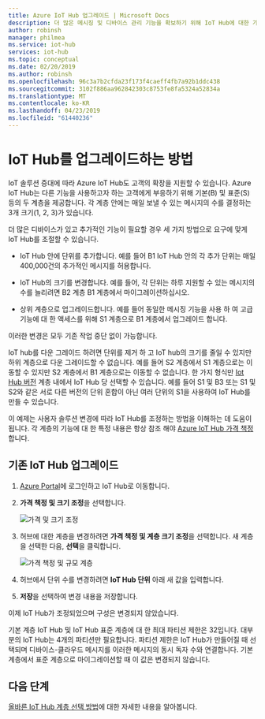 ```yaml
---
title: Azure IoT Hub 업그레이드 | Microsoft Docs
description: 더 많은 메시징 및 디바이스 관리 기능을 확보하기 위해 IoT Hub에 대한 가격 책정 및 크기 계층을 변경합니다.
author: robinsh
manager: philmea
ms.service: iot-hub
services: iot-hub
ms.topic: conceptual
ms.date: 02/20/2019
ms.author: robinsh
ms.openlocfilehash: 96c3a7b2cfda23f173f4caeff4fb7a92b1ddc438
ms.sourcegitcommit: 3102f886aa962842303c8753fe8fa5324a52834a
ms.translationtype: MT
ms.contentlocale: ko-KR
ms.lasthandoff: 04/23/2019
ms.locfileid: "61440236"
---
```

# <a name="how-to-upgrade-your-iot-hub"></a>IoT Hub를 업그레이드하는 방법

IoT 솔루션 증대에 따라 Azure IoT Hub도 고객의 확장을 지원할 수 있습니다. Azure IoT Hub는 다른 기능을 사용하고자 하는 고객에게 부응하기 위해 기본(B) 및 표준(S) 등의 두 계층을 제공합니다. 각 계층 안에는 매일 보낼 수 있는 메시지의 수를 결정하는 3개 크기(1, 2, 3)가 있습니다.

더 많은 디바이스가 있고 추가적인 기능이 필요할 경우 세 가지 방법으로 요구에 맞게 IoT Hub를 조절할 수 있습니다.

* IoT Hub 안에 단위를 추가합니다. 예를 들어 B1 IoT Hub 안의 각 추가 단위는 매일 400,000건의 추가적인 메시지를 허용합니다.

* IoT Hub의 크기를 변경합니다. 예를 들어, 각 단위는 하루 지원할 수 있는 메시지의 수를 늘리려면 B2 계층 B1 계층에서 마이그레이션하십시오.

* 상위 계층으로 업그레이드합니다. 예를 들어 동일한 메시징 기능을 사용 하 여 고급 기능에 대 한 액세스를 위해 S1 계층으로 B1 계층에서 업그레이드 합니다.

이러한 변경은 모두 기존 작업 중단 없이 가능합니다.

IoT hub를 다운 그레이드 하려면 단위를 제거 하 고 IoT hub의 크기를 줄일 수 있지만 하위 계층으로 다운 그레이드할 수 없습니다. 예를 들어 S2 계층에서 S1 계층으로는 이동할 수 있지만 S2 계층에서 B1 계층으로는 이동할 수 없습니다. 한 가지 형식만 [Iot Hub 버전](https://azure.microsoft.com/pricing/details/iot-hub/) 계층 내에서 IoT Hub 당 선택할 수 있습니다. 예를 들어 S1 및 B3 또는 S1 및 S2와 같은 서로 다른 버전의 단위 혼합이 아닌 여러 단위의 S1을 사용하여 IoT Hub를 만들 수 있습니다.

이 예제는 사용자 솔루션 변경에 따라 IoT Hub를 조정하는 방법을 이해하는 데 도움이 됩니다. 각 계층의 기능에 대 한 특정 내용은 항상 참조 해야 [Azure IoT Hub 가격 책정](https://azure.microsoft.com/pricing/details/iot-hub/)합니다.

## <a name="upgrade-your-existing-iot-hub"></a>기존 IoT Hub 업그레이드

1. [Azure Portal](https://portal.azure.com/)에 로그인하고 IoT Hub로 이동합니다.

2. **가격 책정 및 크기 조정**을 선택합니다.

   ![가격 및 크기 조정](./media/iot-hub-upgrade/pricing-scale.png)

3. 허브에 대한 계층을 변경하려면 **가격 책정 및 계층 크기 조정**을 선택합니다. 새 계층을 선택한 다음, **선택**을 클릭합니다.

   ![가격 책정 및 규모 계층](./media/iot-hub-upgrade/select-tier.png)

4. 허브에서 단위 수를 변경하려면 **IoT Hub 단위** 아래 새 값을 입력합니다.

5. **저장**을 선택하여 변경 내용을 저장합니다.

이제 IoT Hub가 조정되었으며 구성은 변경되지 않았습니다.

기본 계층 IoT Hub 및 IoT Hub 표준 계층에 대 한 최대 파티션 제한은 32입니다. 대부분의 IoT Hub는 4개의 파티션만 필요합니다. 파티션 제한은 IoT Hub가 만들어질 때 선택되며 디바이스-클라우드 메시지를 이러한 메시지의 동시 독자 수와 연결합니다. 기본 계층에서 표준 계층으로 마이그레이션할 때 이 값은 변경되지 않습니다.

## <a name="next-steps"></a>다음 단계

[올바른 IoT Hub 계층 선택 방법](iot-hub-scaling.md)에 대한 자세한 내용을 알아봅니다.